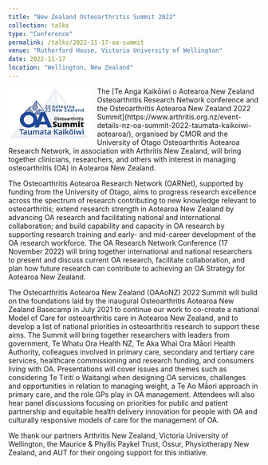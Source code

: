 ```yaml
---
title: "New Zealand Osteoarthritis Summit 2022"
collection: talks
type: "Conference"
permalink: /talks/2022-11-17-oa-summit
venue: "Rutherford House, Victoria University of Wellington"
date: 2022-11-17
location: "Wellington, New Zealand"
---
```

<img src="/images/oa-summit.jpg" alt="2022 Aotearoa New Zealand OA Summit logo" style="float:left;margin-right:10px" width="168" height="105" />
The [Te Anga Kaikōiwi o Aotearoa New Zealand Osteoarthritis Research Network conference and the Osteoarthritis Aotearoa New Zealand 2022 Summit](https://www.arthritis.org.nz/event-details-nz-oa-summit-2022-taumata-kaikoiwi-aotearoa/),
organised by CMOR and the University of Otago Osteoarthritis Aotearoa Research Network, in association with Arthritis New Zealand, will bring together clinicians,
researchers, and others with interest in managing osteoarthritis (OA) in Aotearoa New Zealand.

The Osteoarthritis Aotearoa Research Network (OARNet), supported by funding from the University of Otago, aims to progress research excellence across the spectrum of research contributing to new knowledge relevant to osteoarthritis; extend research strength in Aotearoa New Zealand by advancing OA research and facilitating national and international collaboration; and build capability and capacity in OA research by supporting research training and early- and mid-career development of the OA research workforce. The OA Research Network Conference (17 November 2022) will bring together international and national researchers to present and discuss current OA research, facilitate collaboration, and plan how future research can contribute to achieving an OA Strategy for Aotearoa New Zealand.

The Osteoarthritis Aotearoa New Zealand (OAAoNZ) 2022 Summit will build on the foundations laid by the inaugural Osteoarthritis Aotearoa New Zealand Basecamp in July 2021 to continue our work to co-create a national Model of Care for osteoarthritis care in Aotearoa New Zealand, and to develop a list of national priorities in osteoarthritis research to support these aims. The Summit will bring together researchers with leaders from government, Te Whatu Ora Health NZ, Te Aka Whai Ora Māori Health Authority, colleagues involved in primary care, secondary and tertiary care services, healthcare commissioning and research funding, and consumers living with OA. Presentations will cover issues and themes such as considering Te Tiriti o Waitangi when designing OA services, challenges and opportunities in relation to managing weight, a Te Ao Māori approach in primary care, and the role GPs play in OA management. Attendees will also hear panel discussions focusing on priorities for public and patient partnership and equitable health delivery innovation for people with OA and culturally responsive models of care for the management of OA.

We thank our partners Arthritis New Zealand, Victoria University of Wellington, the Maurice & Phyllis Paykel Trust, Össur, Physiotherapy New Zealand, and AUT for their ongoing support for this initiative.